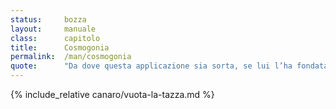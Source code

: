 ```yaml
---
status:     bozza 
layout:     manuale
class:      capitolo
title:      Cosmogonia
permalink:  /man/cosmogonia
quote:      "Da dove questa applicazione sia sorta, se lui l’ha fondata oppure no: lui che la sorveglia nel più alto dei cieli, lui solo lo sa, o forse non lo sa."
---
```



{% include_relative canaro/vuota-la-tazza.md %}

